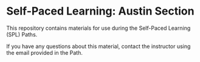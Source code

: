 # Self-Paced Learning: Austin Section

This repository contains materials for use during the Self-Paced Learning (SPL) Paths.

If you have any questions about this material, contact the instructor using the email provided in the Path.
